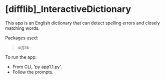# [difflib]_InteractiveDictionary

This app is an English dictionary that can detect spelling errors and closely matching words.

Packages used:
> *difflib*

To run the app: 
* From CLI, 'py app1.1.py'.
* Follow the prompts.
